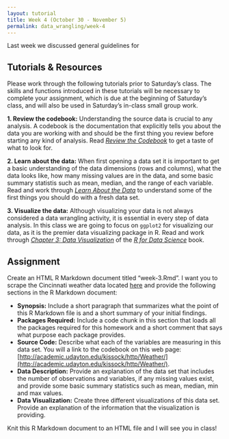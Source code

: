 ```yaml
---
layout: tutorial
title: Week 4 (October 30 - November 5)
permalink: data_wrangling/week-4
---
```


Last week we discussed general guidelines for 

## Tutorials & Resources

Please work through the following tutorials prior to Saturday’s class. The skills and functions introduced in these tutorials will be necessary to complete your assignment, which is due at the beginning of Saturday’s class, and will also be used in Saturday’s in-class small group work.

__1. Review the codebook:__ Understanding the source data is crucial to any analysis. A codebook is the documentation that explicitly tells you about the data you are working with and should be the first thing you review before starting any kind of analysis. Read [*Review the Codebook*](codebook) to get a taste of what to look for.

__2. Learn about the data:__ When first opening a data set it is important to get a basic understanding of the data dimensions (rows and columns), what the data looks like, how many missing values are in the data, and some basic summary statistis such as mean, median, and the range of each variable. Read and work through [*Learn About the Data*](about_the_data) to understand some of the first things you should do with a fresh data set.

__3. Visualize the data:__ Although visualizing your data is not always considered a data wrangling activity, it is essential in every step of data analysis. In this class we are going to focus on `ggplot2` for visualizing our data, as it is the premier data visualizing package in R. Read and work through [*Chapter 3: Data Visualization*](http://r4ds.had.co.nz/data-visualisation.html) of the [*R for Data Science*](http://r4ds.had.co.nz/) book.


## Assignment

Create an HTML R Markdown document titled “week-3.Rmd”. I want you to scrape the Cincinnati weather data located [here](http://academic.udayton.edu/kissock/http/Weather/gsod95-current/OHCINCIN.txt) and provide the following sections in the R Markdown document:

- __Synopsis:__ Include a short paragraph that summarizes what the point of this R Markdown file is and a short summary of your initial findings.
- __Packages Required:__ Include a code chunk in this section that loads all the packages required for this homework and a short comment that says what purpose each package provides.
- __Source Code:__  Describe what each of the variables are measuring in this data set. You will a link to the codebook on this web page: [http://academic.udayton.edu/kissock/http/Weather/](http://academic.udayton.edu/kissock/http/Weather/).
- __Data Description:__ Provide an explanation of the data set that includes the number of observations and variables, if any missing values exist, and provide some basic summary statistics such as mean, median, min and max values.
- __Data Visualization:__ Create three different visualizations of this data set. Provide an explanation of the information that the visualization is providing.

Knit this R Markdown document to an HTML file and I will see you in class!
